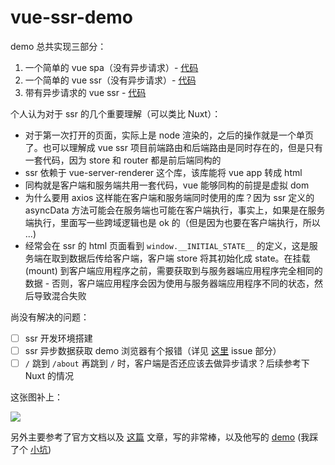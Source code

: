 # vue-ssr-demo

demo 总共实现三部分：

1. 一个简单的 vue spa（没有异步请求）- [代码](https://github.com/vue-demo-space/vue-ssr-demo/tree/step-0)
2. 一个简单的 vue ssr（没有异步请求）- [代码](https://github.com/vue-demo-space/vue-ssr-demo/tree/step-1)
3. 带有异步请求的 vue ssr - [代码](https://github.com/vue-demo-space/vue-ssr-demo/tree/step-2)

个人认为对于 ssr 的几个重要理解（可以类比 Nuxt）：

* 对于第一次打开的页面，实际上是 node 渲染的，之后的操作就是一个单页了。也可以理解成 vue ssr 项目前端路由和后端路由是同时存在的，但是只有一套代码，因为 store 和 router 都是前后端同构的
* ssr 依赖于 vue-server-renderer 这个库，该库能将 vue app 转成 html
* 同构就是客户端和服务端共用一套代码，vue 能够同构的前提是虚拟 dom
* 为什么要用 axios 这样能在客户端和服务端同时使用的库？因为 ssr 定义的 asyncData 方法可能会在服务端也可能在客户端执行，事实上，如果是在服务端执行，里面写一些跨域逻辑也是 ok 的（但是因为也要在客户端执行，所以 ...)
* 经常会在 ssr 的 html 页面看到 `window.__INITIAL_STATE__` 的定义，这是服务端在取到数据后传给客户端，客户端 store 将其初始化成 state。在挂载 (mount) 到客户端应用程序之前，需要获取到与服务器端应用程序完全相同的数据 - 否则，客户端应用程序会因为使用与服务器端应用程序不同的状态，然后导致混合失败

尚没有解决的问题：

* [ ] ssr 开发环境搭建
* [ ] ssr 异步数据获取 demo 浏览器有个报错（详见 [这里](https://github.com/vue-demo-space/vue-ssr-demo/tree/step-2) issue 部分）
* [ ] `/` 跳到 `/about` 再跳到 `/` 时，客户端是否还应该去做异步请求？后续参考下 Nuxt 的情况

这张图补上：

![](https://cloud.githubusercontent.com/assets/499550/17607895/786a415a-5fee-11e6-9c11-45a2cfdf085c.png)

另外主要参考了官方文档以及 [这篇](https://github.com/youngwind/blog/issues/112) 文章，写的非常棒，以及他写的 [demo](https://github.com/youngwind/vue-ssr-demo) (我踩了个 [小坑](https://github.com/youngwind/vue-ssr-demo/issues/1))


